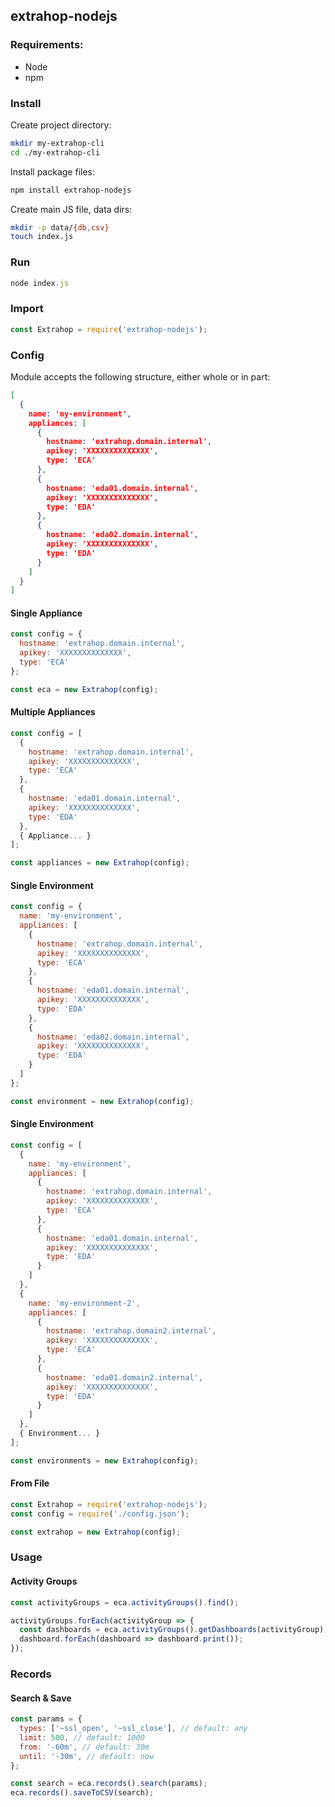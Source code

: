 ## extrahop-nodejs

### Requirements:
- Node
- npm

### Install

Create project directory:
```sh
mkdir my-extrahop-cli
cd ./my-extrahop-cli
```

Install package files:
```sh
npm install extrahop-nodejs
```

Create main JS file, data dirs:
```sh
mkdir -p data/{db,csv}
touch index.js
```

### Run
```js
node index.js
```

### Import
```js
const Extrahop = require('extrahop-nodejs');
```

### Config
Module accepts the following structure, either whole or in part:
```json
[
  {
    name: 'my-environment',
    appliances: [
      {
        hostname: 'extrahop.domain.internal',
        apikey: 'XXXXXXXXXXXXXX',
        type: 'ECA'
      },
      {
        hostname: 'eda01.domain.internal',
        apikey: 'XXXXXXXXXXXXXX',
        type: 'EDA'
      },
      {
        hostname: 'eda02.domain.internal',
        apikey: 'XXXXXXXXXXXXXX',
        type: 'EDA'
      }
    ]
  }
]
```

#### Single Appliance
```js
const config = {
  hostname: 'extrahop.domain.internal',
  apikey: 'XXXXXXXXXXXXXX',
  type: 'ECA'
};

const eca = new Extrahop(config);
```

#### Multiple Appliances
```js
const config = [
  {
    hostname: 'extrahop.domain.internal',
    apikey: 'XXXXXXXXXXXXXX',
    type: 'ECA'
  },
  {
    hostname: 'eda01.domain.internal',
    apikey: 'XXXXXXXXXXXXXX',
    type: 'EDA'
  },
  { Appliance... }
];

const appliances = new Extrahop(config);
```

#### Single Environment
```js
const config = {
  name: 'my-environment',
  appliances: [
    {
      hostname: 'extrahop.domain.internal',
      apikey: 'XXXXXXXXXXXXXX',
      type: 'ECA'
    },
    {
      hostname: 'eda01.domain.internal',
      apikey: 'XXXXXXXXXXXXXX',
      type: 'EDA'
    },
    {
      hostname: 'eda02.domain.internal',
      apikey: 'XXXXXXXXXXXXXX',
      type: 'EDA'
    }
  ]
};

const environment = new Extrahop(config);
```

#### Single Environment
```js
const config = [
  {
    name: 'my-environment',
    appliances: [
      {
        hostname: 'extrahop.domain.internal',
        apikey: 'XXXXXXXXXXXXXX',
        type: 'ECA'
      },
      {
        hostname: 'eda01.domain.internal',
        apikey: 'XXXXXXXXXXXXXX',
        type: 'EDA'
      }
    ]
  },
  {
    name: 'my-environment-2',
    appliances: [
      {
        hostname: 'extrahop.domain2.internal',
        apikey: 'XXXXXXXXXXXXXX',
        type: 'ECA'
      },
      {
        hostname: 'eda01.domain2.internal',
        apikey: 'XXXXXXXXXXXXXX',
        type: 'EDA'
      }
    ]
  },
  { Environment... }
];

const environments = new Extrahop(config);
```

#### From File
```js
const Extrahop = require('extrahop-nodejs');
const config = require('./config.json');

const extrahop = new Extrahop(config);
```

### Usage

#### Activity Groups
```js
const activityGroups = eca.activityGroups().find();

activityGroups.forEach(activityGroup => {
  const dashboards = eca.activityGroups().getDashboards(activityGroup);
  dashboard.forEach(dashboard => dashboard.print());
});
```

### Records

#### Search & Save
```js
const params = {
  types: ['~ssl_open', '~ssl_close'], // default: any
  limit: 500, // default: 1000
  from: '-60m', // default: 30m
  until: '-30m', // default: now
};

const search = eca.records().search(params);
eca.records().saveToCSV(search);
```
